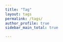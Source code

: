 ```yaml
---
title: "Tag"
layout: tags
permalink: /tags/
author_profile: true
sidebar_main_total: true

---
```


